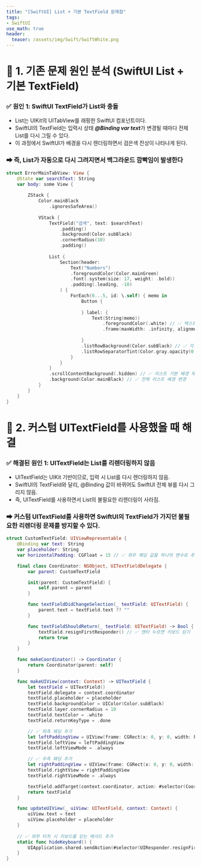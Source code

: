 ```yaml
---
title: "[SwiftUI] List + 기본 TextField 문제점"
tags: 
- SwiftUI
use_math: true
header: 
  teaser: /assets/img/Swift/SwiftWhite.png
---
```


# 📌 1. 기존 문제 원인 분석 (SwiftUI List + 기본 TextField)

### ✅ 원인 1: SwiftUI TextField가 List와 충돌
- List는 UIKit의 UITabView를 래핑한 SwiftUI 컴포넌트이다.
- SwiftUI의 TextField는 입력시 상태 ***@Binding var text***가 변경될 때마다 전체 List를 다시 그릴 수 있다.
- 이 과정에서 SwiftUI가 배경을 다시 렌더링하면서 검은색 잔상이 나타나게 된다.
### ➡ 즉, List가 자동으로 다시 그려지면서 백그라운드 깜빡임이 발생한다

```swift
struct ErrorMainTabView: View {
    @State var searchText: String
    var body: some View {
        
        ZStack {
            Color.mainBlack
                .ignoresSafeArea()
            
            VStack {
                TextField("검색", text: $searchText)
                    .padding()
                    .background(Color.subBlack)
                    .cornerRadius(10)
                    .padding()
                
                List {
                    Section(header:
                        Text("Numbers")
                        .foregroundColor(Color.mainGreen)
                        .font(.system(size: 17, weight: .bold))
                        .padding(.leading, -10)
                    ) {
                        ForEach(0...5, id: \.self) { memo in
                            Button {
                                
                            } label: {
                                Text(String(memo))
                                    .foregroundColor(.white) // ✅ 텍스트 색상
                                    .frame(maxWidth: .infinity, alignment: .leading) // ✅ 왼쪽 정렬
                                
                            }
                            .listRowBackground(Color.subBlack) // ✅ 각 행의 배경색 지정
                            .listRowSeparatorTint(Color.gray.opacity(0.4), edges: .bottom) // ✅ 구분선 색상 지정
                        }
                    }
                }
                .scrollContentBackground(.hidden) // ✅ 리스트 기본 배경 제거
                .background(Color.mainBlack) // ✅ 전체 리스트 배경 변경
            }
        }
    }
}
```

# 📌 2. 커스텀 UITextField를 사용했을 때 해결

### ✅ 해결된 원인 1: UITextField는 List를 리렌더링하지 않음
- UITextField는 UIKit 기반이므로, 입력 시 List를 다시 렌더링하지 않음.
- SwiftUI의 TextField와 달리, @Binding 값이 바뀌어도 SwiftUI 전체 뷰를 다시 그리지 않음.
-  즉, UITextField를 사용하면서 List의 불필요한 리렌더링이 사라짐.
### ➡ 커스텀 UITextField를 사용하면 SwiftUI의 TextField가 가지던 불필요한 리렌더링 문제를 방지할 수 있다.
```swift
struct CustomTextField: UIViewRepresentable {
    @Binding var text: String
    var placeholder: String
    var horizontalPadding: CGFloat = 15 // ✅ 좌우 패딩 값을 하나의 변수로 추가

    final class Coordinator: NSObject, UITextFieldDelegate {
        var parent: CustomTextField

        init(parent: CustomTextField) {
            self.parent = parent
        }

        func textFieldDidChangeSelection(_ textField: UITextField) {
            parent.text = textField.text ?? ""
        }

        func textFieldShouldReturn(_ textField: UITextField) -> Bool {
            textField.resignFirstResponder() // ✅ 엔터 누르면 키보드 닫기
            return true
        }
    }

    func makeCoordinator() -> Coordinator {
        return Coordinator(parent: self)
    }

    func makeUIView(context: Context) -> UITextField {
        let textField = UITextField()
        textField.delegate = context.coordinator
        textField.placeholder = placeholder
        textField.backgroundColor = UIColor(Color.subBlack)
        textField.layer.cornerRadius = 10
        textField.textColor = .white
        textField.returnKeyType = .done

        // ✅ 좌측 패딩 추가
        let leftPaddingView = UIView(frame: CGRect(x: 0, y: 0, width: horizontalPadding, height: textField.frame.height))
        textField.leftView = leftPaddingView
        textField.leftViewMode = .always

        // ✅ 우측 패딩 추가
        let rightPaddingView = UIView(frame: CGRect(x: 0, y: 0, width: horizontalPadding, height: textField.frame.height))
        textField.rightView = rightPaddingView
        textField.rightViewMode = .always

        textField.addTarget(context.coordinator, action: #selector(Coordinator.textFieldDidChangeSelection(_:)), for: .editingChanged)
        return textField
    }

    func updateUIView(_ uiView: UITextField, context: Context) {
        uiView.text = text
        uiView.placeholder = placeholder
    }
    
    // ✅ 외부 터치 시 키보드를 닫는 메서드 추가
    static func hideKeyboard() {
        UIApplication.shared.sendAction(#selector(UIResponder.resignFirstResponder), to: nil, from: nil, for: nil)
    }
}
```